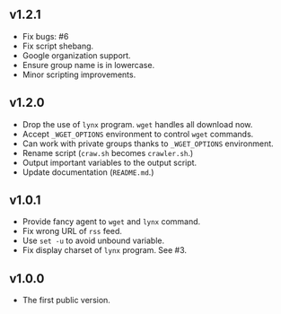 ## v1.2.1

* Fix bugs: #6
* Fix script shebang.
* Google organization support.
* Ensure group name is in lowercase.
* Minor scripting improvements.

## v1.2.0

* Drop the use of `lynx` program. `wget` handles all download now.
* Accept `_WGET_OPTIONS` environment to control `wget` commands.
* Can work with private groups thanks to `_WGET_OPTIONS` environment.
* Rename script (`craw.sh` becomes `crawler.sh`.)
* Output important variables to the output script.
* Update documentation (`README.md`.)

## v1.0.1

* Provide fancy agent to `wget` and `lynx` command.
* Fix wrong URL of `rss` feed.
* Use `set -u` to avoid unbound variable.
* Fix display charset of `lynx` program. See #3.

## v1.0.0

* The first public version.
